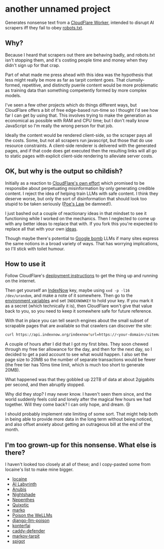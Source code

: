 # another unnamed project

Generates nonsense text from a [CloudFlare Worker][], intended to disrupt AI
scrapers iff they fail to obey [robots.txt][].

## Why?

Because I heard that scrapers out there are behaving badly, and
robots.txt isn't stopping them, and it's costing people time and money
when they didn't sign up for that crap.

Part of what made me press ahead with this idea was the hypothesis that
less might really be more as far as tarpit content goes.  That
clumsily-formed, repetitive, and distinctly puerile content would be
more problematic as training data than something competently formed by
more complex models.

I've seen a few other projects which do things different ways, but
CloudFlare offers a bit of free edge-based run-time so I thought I'd see
how far I can get by using that.  This involves trying to make the
generation as economical as possible with RAM and CPU time; but I don't
really know JavaScript so I'm really the wrong person for that job.

Ideally the content would be rendered client-side, so the scraper pays
all the costs.  Some, but not all scrapers run javascript, but those
that do use resource constraints.  A client-side renderer is delivered
with the generated pages, and if that code does get executed then
the resulting links will all go to static pages with explicit
client-side rendering to alleviate server costs.

## OK, but why is the output so childish?

Initially as a reaction to [CloudFlare's own effort][AI Labyrinth] which
promised to be responsibe about perpetuating misinformation by only
generating credible content.  I reject the idea of helping train LLMs
with safe content.  I think they deserve worse, but only the sort of
disinformation that should look too stupid to be taken seriously ([Poe's
Law][] be damned!).

I just bashed out a couple of reactionary ideas in that mindset to see
it functioning while I worked on the mechanics.  Then I neglected to
come up with any better ideas to replace that with.  If you fork this
you're expected to replace all that with your own [ideas][foone].

Though maybe there's potential to [Google bomb][] LLMs if many sites
express the same notions in a broad variety of ways.  That has worrying
implications, so I'll stick with toilet humour.

## How to use it

Follow CloudFlare's [deployment instructions][wrangler deploy] to get
the thing up and running on the internet.

Then get yourself an [IndexNow][] key, maybe using `xxd -p -l16
/dev/urandom`, and make a note of it somewhere.  Then go to the
[environment variables][dash environment] and set `INDEXNOWKEY` to hold
your key.  If you mark it as a secret (which technically it is), then
CloudFlare won't give that value back to you, so you need to keep it
somewhere safe for future reference.

With that in place you can tell search engines about the small subset of
scrapable pages that are available so that crawlers can discover the
site:

```sh
curl https://api.indexnow.org/indexnow?url=https://<your-domain>/sitemap.xml&key=<your-key>
```

A couple of hours after I did that I got my first bites.  They soon
chewed through my free tier allowance for the day, and then for the next
day, so I decided to get a paid account to see what would happen.  I
also set the page size to 20MB so the number of separate transactions
would be fewer (the free tier has 10ms time limit, which is much too
short to generate 20MB).

What happened was that they gobbled up 22TB of data at about 2gigabits
per second, and then abruptly stopped.

Why did they stop?  I may never know.  I haven't seen them since, and
the world suddenly feels cold and lonely after the magical few hours we
had together.  Will they come back?  I can only hope, and dream. 😢

I should probably implement rate limiting of some sort.  That might help
both in being able to provide more data in the long term without being
noticed, and also offset anxiety about getting an outrageous bill at the
end of the month.

## I'm too grown-up for this nonsense.  What else is there?

I haven't looked too closely at all of these; and I copy-pasted some
from Iocaine's list to make mine bigger.

 * [Iocaine][]
 * [AI Labyrinth][]
 * [Anubis][]
 * [Nightshade][]
 * [Nepenthes][]
 * [Quixotic][]
 * [marko][]
 * [Poison the WeLLMs][]
 * [django-llm-poison][]
 * [konterfai][]
 * [caddy-defender][]
 * [markov-tarpit][]
 * [spigot][]

[robots.txt]: <https://en.wikipedia.org/wiki/Robots.txt>
[Poe's Law]: <https://en.wikipedia.org/wiki/Poe's_Law>
[Google bomb]: <https://en.wikipedia.org/wiki/Google_bombing>
[CloudFlare Worker]: <https://workers.cloudflare.com/>

[Iocaine]: <https://iocaine.madhouse-project.org/>
[Anubis]: <https://xeiaso.net/blog/2025/anubis/>
[AI Labyrinth]: <https://blog.cloudflare.com/ai-labyrinth/>
[Nightshade]: <https://nightshade.cs.uchicago.edu/whatis.html>
[Nepenthes]: <https://zadzmo.org/code/nepenthes/>
[Quixotic]: <https://marcusb.org/hacks/quixotic.html>
[marko]: <https://codeberg.org/timmc/marko/>
[Poison the WeLLMs]: <https://codeberg.org/MikeCoats/poison-the-wellms>
[django-llm-poison]: <https://github.com/Fingel/django-llm-poison>
[konterfai]: <https://codeberg.org/konterfai/konterfai>
[caddy-defender]: <https://github.com/JasonLovesDoggo/caddy-defender>
[markov-tarpit]: <https://git.rys.io/libre/markov-tarpit>
[spigot]: <https://github.com/gw1urf/spigot>
[foone]: <https://digipres.club/@foone/113149500359951038>

[wrangler deploy]: <https://developers.cloudflare.com/workers/get-started/guide/#4-deploy-your-project>
[dash environment]: <https://developers.cloudflare.com/workers/configuration/environment-variables/#add-environment-variables-via-the-dashboard>
[IndexNow]: <https://www.indexnow.org/documentation>
